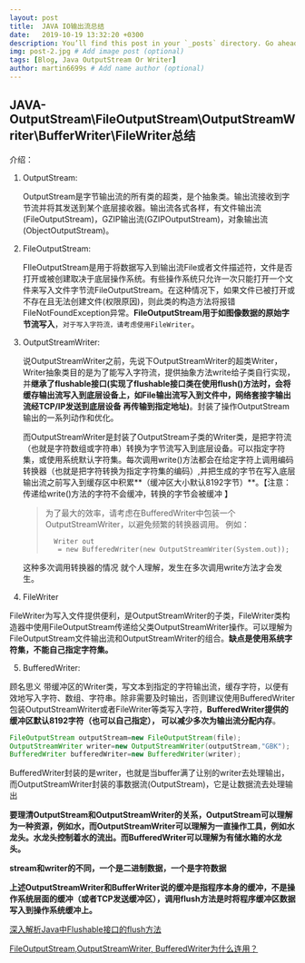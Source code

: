 ```yaml
---
layout: post
title:  JAVA IO输出流总结
date:   2019-10-19 13:32:20 +0300
description: You’ll find this post in your `_posts` directory. Go ahead and edit it and re-build the site to see your changes. # Add post description (optional)
img: post-2.jpg # Add image post (optional)
tags: [Blog, Java OutputStream Or Writer]
author: martin6699s # Add name author (optional)
---
```



## JAVA-  OutputStream\FileOutputStream\OutputStreamWriter\BufferWriter\FileWriter总结



介绍：

1. OutputStream: 

   OutputStream是字节输出流的所有类的超类，是个抽象类。输出流接收到字节流并将其发送到某个底层接收器。输出流各式各样，有文件输出流(FileOutputStream)，GZIP输出流(GZIPOutputStream)，对象输出流(ObjectOutputStream)。 

2. FileOutputStream: 

   FIleOutputStream是用于将数据写入到输出流File或者文件描述符，文件是否打开或被创建取决于底层操作系统。有些操作系统只允许一次只能打开一个文件来写入文件字节流FileOutputStream。在这种情况下，如果文件已被打开或不存在且无法创建文件(权限原因)，则此类的构造方法将报错FileNotFoundException异常。**FileOutputStream用于如图像数据的原始字节流写入**，`对于写入字符流，请考虑使用FileWriter`。

3. OutputStreamWriter:

   说OutputStreamWriter之前，先说下OutputStreamWriter的超类Writer，Writer抽象类目的是为了能写入字符流，提供抽象方法write给子类自行实现，并**继承了flushable接口(实现了flushable接口类在使用flush()方法时，会将缓存输出流写入到底层设备上，如File输出流写入到文件中，网络套接字输出流经TCP/IP发送到底层设备 再传输到指定地址)**。封装了操作OutputStream输出的一系列动作和优化。

   而OutputStreamWriter是封装了OutputStream子类的Writer类，是把字符流（也就是字符数组或字符串）转换为字节流写入到底层设备。可以指定字符集，或使用系统默认字符集。每次调用write()方法都会在给定字符上调用编码转换器（也就是把字符转换为指定字符集的编码）,并把生成的字节在写入底层输出流之前写入到缓存区中积累**（缓冲区大小默认8192字节）**。【注意： 传递给write()方法的字符不会缓冲，转换的字节会被缓冲 】

   > 为了最大的效率，请考虑在BufferedWriter中包装一个OutputStreamWriter，以避免频繁的转换器调用。 例如：
   >
   > ```
   >   Writer out
   >    = new BufferedWriter(new OutputStreamWriter(System.out)); 
   > ```

   这种多次调用转换器的情况 就个人理解，发生在多次调用write方法才会发生。



4. FileWriter

FileWriter为写入文件提供便利，是OutputStreamWriter的子类，FileWriter类构造器中使用FileOutputStream传递给父类OutputStreamWriter操作。可以理解为FileOutputStream文件输出流和OutputStreamWriter的组合。**缺点是使用系统字符集，不能自己指定字符集。**



5. BufferedWriter:

顾名思义 带缓冲区的Writer类，写文本到指定的字符输出流，缓存字符，以便有效地写入字符、数组、字符串。除非需要及时输出，否则建议使用BufferedWriter包装OutputStreamWriter或者FileWriter等类写入字符，**BufferedWriter提供的缓冲区默认8192字符（也可以自己指定）， 可以减少多次为输出流分配内存**。

```java
FileOutputStream outputStream=new FileOutputStream(file);
OutputStreamWriter writer=new OutputStreamWriter(outputStream,"GBK");
BufferedWriter bufferedWriter=new BufferedWriter(writer);
```

 BufferedWriter封装的是writer，也就是当buffer满了让别的writer去处理输出，而OutputStreamWriter封装的事数据流(OutputStream)，它是让数据流去处理输出 





**要理清OutputStream和OutputStreamWriter的关系，OutputStream可以理解为一种资源，例如水，而OutputStreamWriter可以理解为一直操作工具，例如水龙头。水龙头控制着水的流出。而BufferedWriter可以理解为有储水箱的水龙头。**

**stream和writer的不同，一个是二进制数据，一个是字符数据** 

**上述OutputStreamWriter和BufferWriter说的缓冲是指程序本身的缓冲，不是操作系统层面的缓冲（或者TCP发送缓冲区），调用flush方法是时将程序缓冲区数据写入到操作系统缓冲上。**

[深入解析Java中Flushable接口的flush方法](https://blog.csdn.net/zhangcarcard/article/details/51210811)

 [FileOutputStream,OutputStreamWriter, BufferedWriter为什么连用？](https://blog.csdn.net/HD243608836/article/details/87882100)